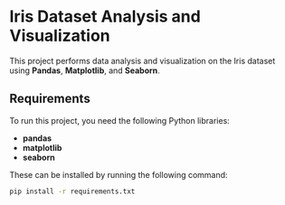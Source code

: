 # Iris Dataset Analysis and Visualization

This project performs data analysis and visualization on the Iris dataset using **Pandas**, **Matplotlib**, and **Seaborn**.

## Requirements

To run this project, you need the following Python libraries:
- **pandas**
- **matplotlib**
- **seaborn**

These can be installed by running the following command:

```bash
pip install -r requirements.txt
